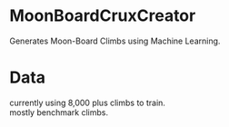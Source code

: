 # MoonBoardCruxCreator
Generates Moon-Board Climbs using Machine Learning.
# Data
currently using 8,000 plus climbs to train.\
mostly benchmark climbs. 
